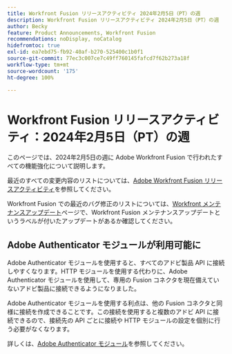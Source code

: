 ```yaml
---
title: Workfront Fusion リリースアクティビティ 2024年2月5日（PT）の週
description: Workfront Fusion リリースアクティビティ 2024年2月5日（PT）の週
author: Becky
feature: Product Announcements, Workfront Fusion
recommendations: noDisplay, noCatalog
hidefromtoc: true
exl-id: ea7ebd75-fb92-40af-b270-525400c1b0f1
source-git-commit: 77ec3c007ce7c49ff760145fafcd7f62b273a18f
workflow-type: tm+mt
source-wordcount: '175'
ht-degree: 100%

---
```


# Workfront Fusion リリースアクティビティ：2024年2月5日（PT）の週

このページでは、2024年2月5日の週に Adobe Workfront Fusion で行われたすべての機能強化について説明します。

最近のすべての変更内容のリストについては、[Adobe Workfront Fusion リリースアクティビティ](/help/workfront-fusion/fusion-product-releases/fusion-release-activity.md)を参照してください。

Workfront Fusion での最近のバグ修正のリストについては、[Workfront メンテナンスアップデート](https://experienceleague.adobe.com/docs/workfront-known-issues/releases/current-updates.html?lang=ja)ページで、Workfront Fusion メンテナンスアップデートというラベルが付いたアップデートがあるか確認してください。

## Adobe Authenticator モジュールが利用可能に

Adobe Authenticator モジュールを使用すると、すべてのアドビ製品 API に接続しやすくなります。HTTP モジュールを使用する代わりに、Adobe Authenticator モジュールを使用して、専用の Fusion コネクタを現在備えていないアドビ製品に接続できるようになりました。

Adobe Authenticator モジュールを使用する利点は、他の Fusion コネクタと同様に接続を作成できることです。この接続を使用すると複数のアドビ API に接続できるので、接続先の API ごとに接続や HTTP モジュールの設定を個別に行う必要がなくなります。

詳しくは、[Adobe Authenticator モジュール](/help/workfront-fusion/references/apps-and-modules/adobe-connectors/adobe-authenticator-modules.md)を参照してください。
